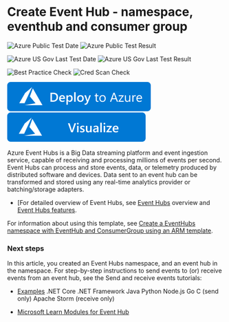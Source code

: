 # Create Event Hub  - namespace, eventhub and consumer group

![Azure Public Test Date](https://azurequickstartsservice.blob.core.windows.net/badges/201-event-hubs-create-event-hub-and-consumer-group/PublicLastTestDate.svg)
![Azure Public Test Result](https://azurequickstartsservice.blob.core.windows.net/badges/201-event-hubs-create-event-hub-and-consumer-group/PublicDeployment.svg)

![Azure US Gov Last Test Date](https://azurequickstartsservice.blob.core.windows.net/badges/201-event-hubs-create-event-hub-and-consumer-group/FairfaxLastTestDate.svg)
![Azure US Gov Last Test Result](https://azurequickstartsservice.blob.core.windows.net/badges/201-event-hubs-create-event-hub-and-consumer-group/FairfaxDeployment.svg)

![Best Practice Check](https://azurequickstartsservice.blob.core.windows.net/badges/201-event-hubs-create-event-hub-and-consumer-group/BestPracticeResult.svg)
![Cred Scan Check](https://azurequickstartsservice.blob.core.windows.net/badges/201-event-hubs-create-event-hub-and-consumer-group/CredScanResult.svg)

[![Deploy To Azure](https://raw.githubusercontent.com/Azure/azure-quickstart-templates/master/1-CONTRIBUTION-GUIDE/images/deploytoazure.svg?sanitize=true)]("https://portal.azure.com/#create/Microsoft.Template/uri/https%3A%2F%2Fraw.githubusercontent.com%2FAzure%2Fazure-quickstart-templates%2Fmaster%2F201-event-hubs-create-event-hub-and-consumer-group%2Fazuredeploy.json")  [![Visualize](https://raw.githubusercontent.com/Azure/azure-quickstart-templates/master/1-CONTRIBUTION-GUIDE/images/visualizebutton.svg?sanitize=true)]("http://armviz.io/#/?load=https%3A%2F%2Fraw.githubusercontent.com%2FAzure%2Fazure-quickstart-templates%2Fmaster%2F201-event-hubs-create-event-hub-and-consumer-group%2Fazuredeploy.json")


Azure Event Hubs is a Big Data streaming platform and event ingestion service, capable of receiving and processing millions of events per second. Event Hubs can process and store events, data, or telemetry produced by distributed software and devices. Data sent to an event hub can be transformed and stored using any real-time analytics provider or batching/storage adapters. 

- [For detailed overview of Event Hubs, see [Event Hubs](https://docs.microsoft.com/azure/event-hubs/event-hubs-about) overview and [Event Hubs features](https://docs.microsoft.com/en-us/azure/event-hubs/event-hubs-features).

For information about using this template, see [Create a EventHubs namespace with EventHub and ConsumerGroup using an ARM template](http://azure.microsoft.com/documentation/articles/service-bus-resource-manager-namespace-event-hub/).

### Next steps

In this article, you created an Event Hubs namespace, and an event hub in the namespace. For step-by-step instructions to send events to (or) receive events from an event hub, see the Send and receive events tutorials:

- [Examples](https://docs.microsoft.com/azure/event-hubs/event-hubs-resource-manager-namespace-event-hub)
.NET Core
.NET Framework
Java
Python
Node.js
Go
C (send only)
Apache Storm (receive only)

- [Microsoft Learn Modules for Event Hub](https://docs.microsoft.com/learn/browse/?term=event%20hub)


